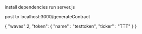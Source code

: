 install dependencies
run server.js

post to localhost:3000/generateContract

{
	"waves":2,
	"token": {
		"name" : "testtoken",
		"ticker" : "TTT"
	}
}